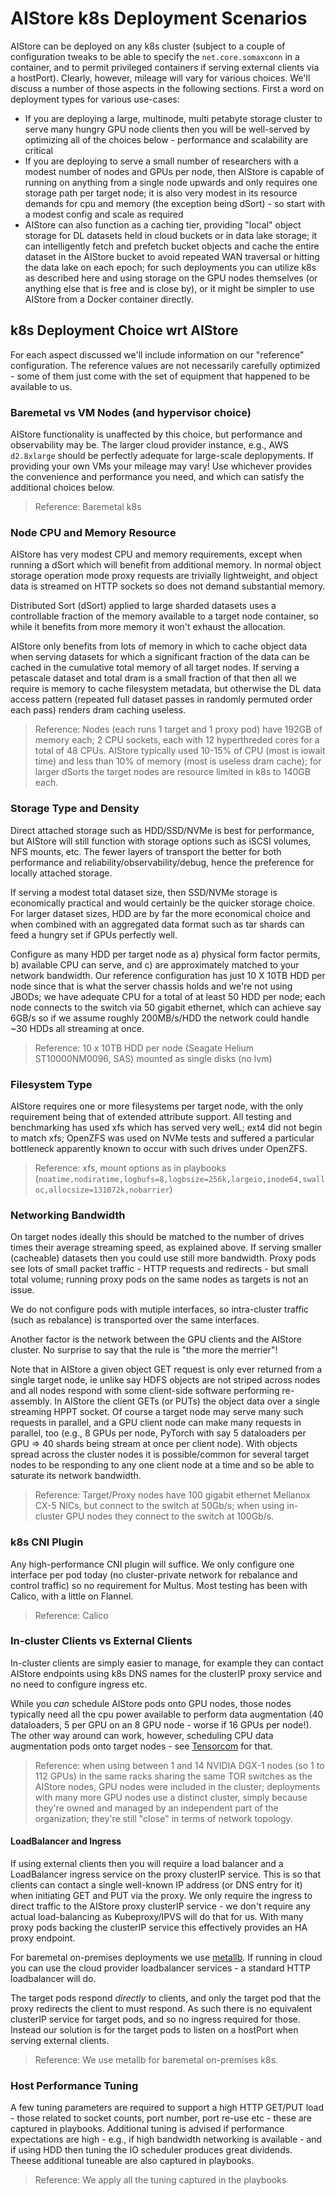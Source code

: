 # AIStore k8s Deployment Scenarios

AIStore can be deployed on any k8s cluster (subject to a couple of configuration tweaks to be
able to specify the `net.core.somaxconn` in a container, and to permit privileged containers
if serving external clients via a hostPort). Clearly, however, mileage will vary  for various
choices. We'll discuss a number of those aspects in the following sections. First a word on
deployment types for various use-cases:
- If you are deploying a large, multinode, multi petabyte storage cluster to serve many hungry GPU node
clients then you will be well-served by optimizing all of the choices below - performance and scalability are critical
- If you are deploying to serve a small number of researchers with a modest number of nodes and GPUs per node, then AIStore is capable of running on anything from a single node upwards and only requires one storage path per target node; it is also very modest in its resource demands for cpu and memory (the exception being dSort) - so start with a modest config and scale as required
- AIStore can also function as a caching tier, providing "local" object storage for DL datasets held in cloud buckets or in data lake storage; it can intelligently fetch and prefetch bucket objects and cache the entire dataset in the AIStore bucket to avoid repeated WAN traversal or hitting the data lake on each epoch; for such deployments you can utilize k8s as described here and using storage on the GPU nodes themselves (or anything else that is free and is close by), or it might be simpler to use AIStore from a Docker container directly.

## k8s Deployment Choice wrt AIStore

For each aspect discussed we'll include information on our "reference" configuration. The reference values are not necessarily carefully optimized - some of them just come with the set of equipment that happened to
be available to us.

### Baremetal vs VM Nodes (and hypervisor choice)

AIStore functionality is unaffected by this choice, but performance and
observability may be. The larger cloud provider instance, e.g., AWS `d2.8xlarge` should be perfectly
adequate for large-scale deplopyments. If providing your own VMs your mileage may vary! Use whichever
provides the convenience and performance you need, and which can satisfy the additional choices
below.

> Reference: Baremetal k8s

### Node CPU and Memory Resource

AIStore has very modest CPU and memory requirements, except when running a dSort which will benefit from
additional memory. In normal object storage operation mode proxy requests are trivially lightweight, and object
data is streamed on HTTP sockets so does not demand substantial memory.

Distributed Sort (dSort) applied to large sharded datasets uses a controllable fraction of the memory
available to a target node container, so while it benefits from more memory it won't exhaust the
allocation.

AIStore only benefits from lots of memory in which to cache object data when serving datasets for which a significant
fraction of the data can be cached in the cumulative total memory of all target nodes. If serving a petascale
dataset and total dram is a small fraction of that then all we require is memory to cache
filesystem metadata, but otherwise the DL data access pattern (repeated full dataset passes in randomly
permuted order each pass) renders dram caching useless.

> Reference: Nodes (each runs 1 target and 1 proxy pod) have 192GB of memory each; 2 CPU sockets, each with 12 hyperthreded cores for a total of 48 CPUs. AIStore typically used 10-15% of CPU (most is iowait time) and less than 10% of memory (most is useless dram cache); for larger dSorts the target nodes are resource limited in k8s to 140GB each.

### Storage Type and Density

Direct attached storage such as HDD/SSD/NVMe is best for performance, but AIStore will still function
with storage options such as iSCSI volumes, NFS mounts, etc. The fewer layers of transport the better
for both performance and reliability/observability/debug, hence the preference for locally attached storage.

If serving a modest total dataset size, then SSD/NVMe storage is economically practical and would certainly
be the quicker storage choice. For larger dataset sizes, HDD are by far the more economical choice and when
combined with an aggregated data format such as tar shards can feed a hungry set if GPUs perfectly well.

Configure as many HDD per target node as a) physical form factor permits, b) available CPU can serve, and c) are approximately matched to your network bandwidth. Our reference configuration has just 10 X 10TB HDD per node
since that is what the server chassis holds and we're not using JBODs; we have adequate CPU for a total
of at least 50 HDD per node; each node connects to the switch via 50 gigabit ethernet, which can achieve say 6GB/s so if we assume roughly 200MB/s/HDD the network could handle ~30 HDDs all streaming at once.

> Reference: 10 x 10TB HDD per node (Seagate Helium ST10000NM0096, SAS) mounted as single disks (no lvm)

### Filesystem Type

AIStore requires one or more filesystems per target node, with the only requirement being that of extended attribute support. All testing and benchmarking has used xfs which has served very welL; ext4 did not begin to match xfs;
OpenZFS was used on NVMe tests and suffered a particular bottleneck apparently known to occur with such drives
under OpenZFS.

> Reference: xfs, mount options as in playbooks (`noatime,nodiratime,logbufs=8,logbsize=256k,largeio,inode64,swalloc,allocsize=131072k,nobarrier`)

### Networking Bandwidth

On target nodes ideally this should be matched to the number of drives times their average streaming speed,
as explained above. If serving smaller (cacheable) datasets then you could use still more bandwidth.
Proxy pods see lots of small packet traffic - HTTP requests and redirects - but small total volume;
running proxy pods on the same nodes as targets is not an issue.

We do not configure pods with mutiple interfaces, so intra-cluster traffic (such as rebalance) is transported
over the same interfaces.

Another factor is the network between the GPU clients and the AIStore cluster. No surprise to say
that the rule is "the more the merrier"!

Note that in AIStore a given object GET request is only
ever returned from a single target node, ie unlike say HDFS objects are not striped across nodes
and all nodes respond with some client-side software performing re-assembly. In AIStore the client
GETs (or PUTs) the object data over a single streaming HPPT socket. Of course a target node may serve
many such requests in parallel, and a GPU client node can make many requests in parallel, too (e.g.,
8 GPUs per node, PyTorch with say 5 dataloaders per GPU => 40 shards being stream at once per client node).
With objects spread across the cluster nodes it is possible/common for several target nodes to be responding to
any one client node at a time and so be able to saturate its network bandwidth.

> Reference: Target/Proxy nodes have 100 gigabit ethernet Mellanox CX-5 NICs, but connect to the switch
> at 50Gb/s; when using in-cluster GPU nodes they connect to the switch at 100Gb/s.

### k8s CNI Plugin

Any high-performance CNI plugin will suffice. We only configure one interface per pod today (no cluster-private network
for rebalance and control traffic) so no requirement for Multus. Most testing has been with Calico, with a little on Flannel.

> Reference: Calico

### In-cluster Clients vs External Clients

In-cluster clients are simply easier to manage, for example they can contact AIStore endpoints
using k8s DNS names for the clusterIP proxy service and no need to configure ingress etc.

While you *can* schedule AIStore pods onto GPU nodes, those nodes typically need all the cpu
power available to perform data augmentation (40 dataloaders, 5 per GPU on an 8 GPU node -
worse if 16 GPUs per node!). The other way around can work, however, scheduling CPU data
augmentation pods onto target nodes - see [Tensorcom](XXX) for that.

> Reference: when using between 1 and 14 NVIDIA DGX-1 nodes (so 1 to 112 GPUs) in the same racks
> sharing the same TOR switches as the AIStore nodes, GPU nodes were included in the cluster;
> deployments with many more GPU nodes use a distinct cluster, simply because they're owned
> and managed by an independent part of the organization; they're still "close" in terms of
> network topology.

#### LoadBalancer and Ingress

If using external clients then you will require a load balancer and a LoadBalancer ingress service
on the proxy clusterIP service. This is so that clients can contact a single well-known
IP address (or DNS entry for it) when initiating GET and PUT via the proxy. We only require the
ingress to direct traffic to the AIStore proxy clusterIP service - we don't require any actual
load-balancing as Kubeproxy/IPVS will do that for us. With many proxy pods backing the clusterIP
service this effectively provides an HA proxy endpoint.

For baremetal on-premises deployments we use [metallb](https://metallb.universe.tf/). If running in cloud you can use
the cloud provider loadbalancer services - a standard HTTP loadbalancer will do.

The target pods respond *directly* to clients, and only the target pod that the proxy redirects
the client to must respond. As such there is no equivalent clusterIP service for target pods, and
so no ingress required for those. Instead our solution is for the target pods to listen
on a hostPort when serving external clients.

> Reference: We use metallb for baremetal on-premises k8s.

### Host Performance Tuning

A few tuning parameters are required to support a high HTTP GET/PUT load - those related to socket counts,
port number, port re-use etc - these are captured in playbooks. Additional tuning is advised if
performance expectations are high - e.g., if high bandwidth networking is available - and if using
HDD then tuning the IO scheduler produces great dividends. Theese additional tuneable are also
captured in playbooks.

> Reference: We apply all the tuning captured in the playbooks
